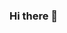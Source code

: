### Hi there 👋

<!--
**YasmimBri/YasmimBri** is a ✨ _special_ ✨ repository because its `README.md` (this file) appears on your GitHub profile.

Here are some ideas to get you started:

- 🔭 I’m currently working on nada
- 🌱 I’m currently learning Ensino Médio
- 👯 I’m looking to collaborate on nada. Eu não entendi a questão
- 🤔 I’m looking for help with humanidade, salvação do planeta, bem estar de todos. etc...
- 💬 Ask me about não.
- 📫 How to reach me: andando
- 😄 Pronouns: ela/dela
- ⚡ Fun fact: eu gosto de gatos
-->
